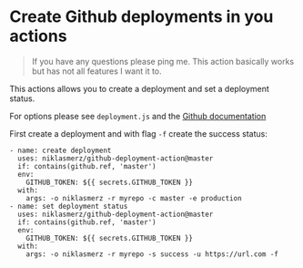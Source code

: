 # Create Github deployments in you actions

> If you have any questions please ping me. This action basically works but has not all features I want it to.

This actions allows you to create a deployment and set a deployment status.

For options please see `deployment.js` and the [Github documentation](https://developer.github.com/v3/repos/deployments/)

First create a deployment and with flag `-f`  create the success status:
````
- name: create deployment
  uses: niklasmerz/github-deployment-action@master
  if: contains(github.ref, 'master')
  env:
    GITHUB_TOKEN: ${{ secrets.GITHUB_TOKEN }}
  with:
    args: -o niklasmerz -r myrepo -c master -e production
- name: set deployment status
  uses: niklasmerz/github-deployment-action@master
  if: contains(github.ref, 'master')
  env:
    GITHUB_TOKEN: ${{ secrets.GITHUB_TOKEN }}
  with:
    args: -o niklasmerz -r myrepo -s success -u https://url.com -f
````
